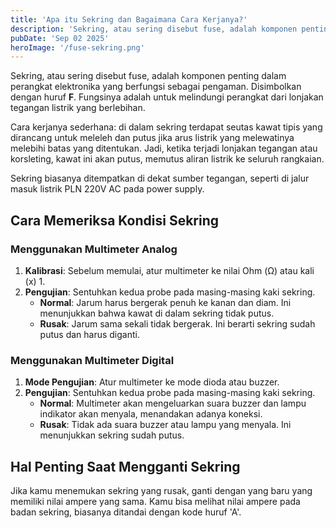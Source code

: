```yaml
---
title: 'Apa itu Sekring dan Bagaimana Cara Kerjanya?'
description: 'Sekring, atau sering disebut fuse, adalah komponen penting dalam perangkat elektronika yang berfungsi sebagai pengaman. Disimbolkan dengan huruf F. Fungsinya adalah untuk melindungi perangkat dari lonjakan tegangan listrik yang berlebihan.'
pubDate: 'Sep 02 2025'
heroImage: '/fuse-sekring.png'
---
```


Sekring, atau sering disebut fuse, adalah komponen penting dalam perangkat elektronika yang berfungsi sebagai pengaman. Disimbolkan dengan huruf **F**. Fungsinya adalah untuk melindungi perangkat dari lonjakan tegangan listrik yang berlebihan.

Cara kerjanya sederhana: di dalam sekring terdapat seutas kawat tipis yang dirancang untuk meleleh dan putus jika arus listrik yang melewatinya melebihi batas yang ditentukan. Jadi, ketika terjadi lonjakan tegangan atau korsleting, kawat ini akan putus, memutus aliran listrik ke seluruh rangkaian.

Sekring biasanya ditempatkan di dekat sumber tegangan, seperti di jalur masuk listrik PLN 220V AC pada power supply.

## Cara Memeriksa Kondisi Sekring

### Menggunakan Multimeter Analog
1. **Kalibrasi**: Sebelum memulai, atur multimeter ke nilai Ohm (Ω) atau kali (x) 1.
2. **Pengujian**: Sentuhkan kedua probe pada masing-masing kaki sekring.
    - **Normal**: Jarum harus bergerak penuh ke kanan dan diam. Ini menunjukkan bahwa kawat di dalam sekring tidak putus.
    - **Rusak**: Jarum sama sekali tidak bergerak. Ini berarti sekring sudah putus dan harus diganti.
### Menggunakan Multimeter Digital
1. **Mode Pengujian**: Atur multimeter ke mode dioda atau buzzer.
2. **Pengujian**: Sentuhkan kedua probe pada masing-masing kaki sekring.
    - **Normal**: Multimeter akan mengeluarkan suara buzzer dan lampu indikator akan menyala, menandakan adanya koneksi.
    - **Rusak**: Tidak ada suara buzzer atau lampu yang menyala. Ini menunjukkan sekring sudah putus.

## Hal Penting Saat Mengganti Sekring

Jika kamu menemukan sekring yang rusak, ganti dengan yang baru yang memiliki nilai ampere yang sama. Kamu bisa melihat nilai ampere pada badan sekring, biasanya ditandai dengan kode huruf 'A'.
